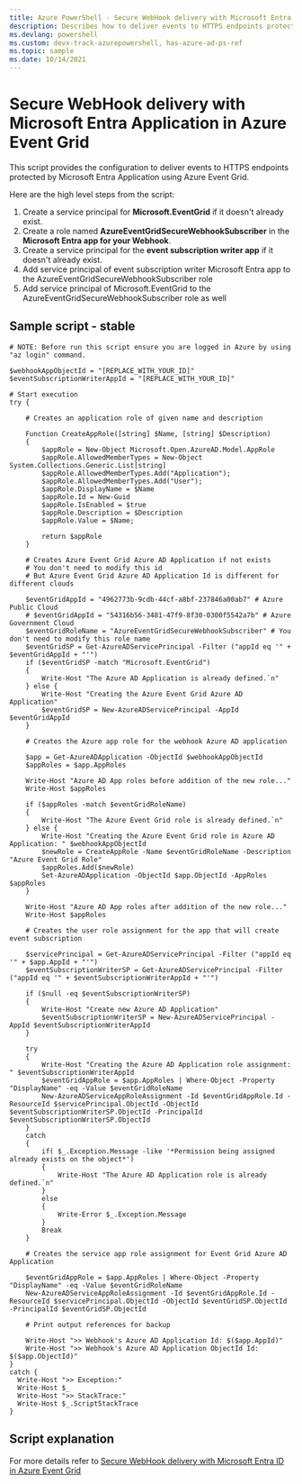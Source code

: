 ```yaml
---
title: Azure PowerShell - Secure WebHook delivery with Microsoft Entra Application in Azure Event Grid
description: Describes how to deliver events to HTTPS endpoints protected by Microsoft Entra Application using Azure Event Grid
ms.devlang: powershell
ms.custom: devx-track-azurepowershell, has-azure-ad-ps-ref
ms.topic: sample
ms.date: 10/14/2021
---
```


# Secure WebHook delivery with Microsoft Entra Application in Azure Event Grid

This script provides the configuration to deliver events to HTTPS endpoints protected by Microsoft Entra Application using Azure Event Grid.

Here are the high level steps from the script:

1. Create a service principal for **Microsoft.EventGrid** if it doesn't already exist.
1. Create a role named **AzureEventGridSecureWebhookSubscriber** in the **Microsoft Entra app for your Webhook**.
1. Create a service principal for the **event subscription writer app** if it doesn't already exist.
1. Add service principal of event subscription writer Microsoft Entra app to the AzureEventGridSecureWebhookSubscriber role 
1. Add service principal of Microsoft.EventGrid to the AzureEventGridSecureWebhookSubscriber role as well

## Sample script - stable

```azurepowershell
# NOTE: Before run this script ensure you are logged in Azure by using "az login" command.

$webhookAppObjectId = "[REPLACE_WITH_YOUR_ID]"
$eventSubscriptionWriterAppId = "[REPLACE_WITH_YOUR_ID]"

# Start execution
try {

    # Creates an application role of given name and description

    Function CreateAppRole([string] $Name, [string] $Description)
    {
        $appRole = New-Object Microsoft.Open.AzureAD.Model.AppRole
        $appRole.AllowedMemberTypes = New-Object System.Collections.Generic.List[string]
        $appRole.AllowedMemberTypes.Add("Application");
        $appRole.AllowedMemberTypes.Add("User");
        $appRole.DisplayName = $Name
        $appRole.Id = New-Guid
        $appRole.IsEnabled = $true
        $appRole.Description = $Description
        $appRole.Value = $Name;

        return $appRole
    }

    # Creates Azure Event Grid Azure AD Application if not exists
    # You don't need to modify this id
    # But Azure Event Grid Azure AD Application Id is different for different clouds

    $eventGridAppId = "4962773b-9cdb-44cf-a8bf-237846a00ab7" # Azure Public Cloud
    # $eventGridAppId = "54316b56-3481-47f9-8f30-0300f5542a7b" # Azure Government Cloud
    $eventGridRoleName = "AzureEventGridSecureWebhookSubscriber" # You don't need to modify this role name
    $eventGridSP = Get-AzureADServicePrincipal -Filter ("appId eq '" + $eventGridAppId + "'")
    if ($eventGridSP -match "Microsoft.EventGrid")
    {
        Write-Host "The Azure AD Application is already defined.`n"
    } else {
        Write-Host "Creating the Azure Event Grid Azure AD Application"
        $eventGridSP = New-AzureADServicePrincipal -AppId $eventGridAppId
    }

    # Creates the Azure app role for the webhook Azure AD application

    $app = Get-AzureADApplication -ObjectId $webhookAppObjectId
    $appRoles = $app.AppRoles

    Write-Host "Azure AD App roles before addition of the new role..."
    Write-Host $appRoles
    
    if ($appRoles -match $eventGridRoleName)
    {
        Write-Host "The Azure Event Grid role is already defined.`n"
    } else {      
        Write-Host "Creating the Azure Event Grid role in Azure AD Application: " $webhookAppObjectId
        $newRole = CreateAppRole -Name $eventGridRoleName -Description "Azure Event Grid Role"
        $appRoles.Add($newRole)
        Set-AzureADApplication -ObjectId $app.ObjectId -AppRoles $appRoles
    }

    Write-Host "Azure AD App roles after addition of the new role..."
    Write-Host $appRoles

    # Creates the user role assignment for the app that will create event subscription

    $servicePrincipal = Get-AzureADServicePrincipal -Filter ("appId eq '" + $app.AppId + "'")
    $eventSubscriptionWriterSP = Get-AzureADServicePrincipal -Filter ("appId eq '" + $eventSubscriptionWriterAppId + "'")

    if ($null -eq $eventSubscriptionWriterSP)
    {
        Write-Host "Create new Azure AD Application"
        $eventSubscriptionWriterSP = New-AzureADServicePrincipal -AppId $eventSubscriptionWriterAppId
    }

    try
    {
        Write-Host "Creating the Azure AD Application role assignment: " $eventSubscriptionWriterAppId
        $eventGridAppRole = $app.AppRoles | Where-Object -Property "DisplayName" -eq -Value $eventGridRoleName
        New-AzureADServiceAppRoleAssignment -Id $eventGridAppRole.Id -ResourceId $servicePrincipal.ObjectId -ObjectId $eventSubscriptionWriterSP.ObjectId -PrincipalId $eventSubscriptionWriterSP.ObjectId
    }
    catch
    {
        if( $_.Exception.Message -like '*Permission being assigned already exists on the object*')
        {
            Write-Host "The Azure AD Application role is already defined.`n"
        }
        else
        {
            Write-Error $_.Exception.Message
        }
        Break
    }

    # Creates the service app role assignment for Event Grid Azure AD Application

    $eventGridAppRole = $app.AppRoles | Where-Object -Property "DisplayName" -eq -Value $eventGridRoleName
    New-AzureADServiceAppRoleAssignment -Id $eventGridAppRole.Id -ResourceId $servicePrincipal.ObjectId -ObjectId $eventGridSP.ObjectId -PrincipalId $eventGridSP.ObjectId
    
    # Print output references for backup

    Write-Host ">> Webhook's Azure AD Application Id: $($app.AppId)"
    Write-Host ">> Webhook's Azure AD Application ObjectId Id: $($app.ObjectId)"
}
catch {
  Write-Host ">> Exception:"
  Write-Host $_
  Write-Host ">> StackTrace:"  
  Write-Host $_.ScriptStackTrace
}
```

## Script explanation

For more details refer to [Secure WebHook delivery with Microsoft Entra ID in Azure Event Grid](../secure-webhook-delivery.md)
